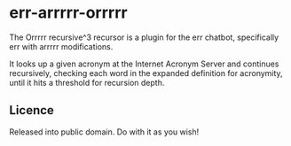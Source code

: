 err-arrrrr-orrrrr
============

The Orrrrr recursive^3 recursor is a plugin for the err chatbot, specifically err with arrrrr modifications.

It looks up a given acronym at the Internet Acronym Server and continues recursively, checking each word in the expanded definition for acronymity, until it hits a threshold for recursion depth.

Licence
-------

Released into public domain. Do with it as you wish!
